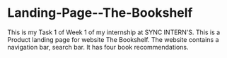 # Landing-Page--The-Bookshelf
This is my Task 1 of Week 1 of my internship at SYNC INTERN'S. This is a Product landing page for website The Bookshelf. The website contains a navigation bar, search bar. It has four book recommendations.
